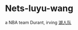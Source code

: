 # Nets-luyu-wang
a NBA team
Durant, irving
[湖人队](https://github.com/wangluyu001/Nets-luyu-wang/blob/main/src%3Dhttp___inews.gtimg.com_newsapp_bt_0_13922285033_1000.jpg%26refer%3Dhttp___inews.gtimg.webp.jpg)
